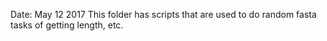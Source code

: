 Date: May 12 2017
This folder has scripts that are used to do random fasta tasks of getting length, etc.